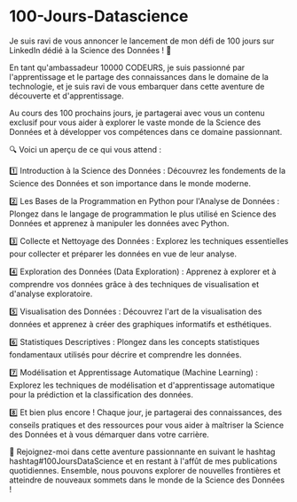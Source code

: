 # 100-Jours-Datascience

Je suis ravi de vous annoncer le lancement de mon défi de 100 jours sur LinkedIn dédié à la Science des Données ! 🎉

En tant qu'ambassadeur 10000 CODEURS, je suis passionné par l'apprentissage et le partage des connaissances dans le domaine de la technologie, et je suis ravi de vous embarquer dans cette aventure de découverte et d'apprentissage.

Au cours des 100 prochains jours, je partagerai avec vous un contenu exclusif pour vous aider à explorer le vaste monde de la Science des Données et à développer vos compétences dans ce domaine passionnant.

🔍 Voici un aperçu de ce qui vous attend :

1️⃣ Introduction à la Science des Données : Découvrez les fondements de la Science des Données et son importance dans le monde moderne.

2️⃣ Les Bases de la Programmation en Python pour l'Analyse de Données : Plongez dans le langage de programmation le plus utilisé en Science des Données et apprenez à manipuler les données avec Python.

3️⃣ Collecte et Nettoyage des Données : Explorez les techniques essentielles pour collecter et préparer les données en vue de leur analyse.

4️⃣ Exploration des Données (Data Exploration) : Apprenez à explorer et à comprendre vos données grâce à des techniques de visualisation et d'analyse exploratoire.

5️⃣ Visualisation des Données : Découvrez l'art de la visualisation des données et apprenez à créer des graphiques informatifs et esthétiques.

6️⃣ Statistiques Descriptives : Plongez dans les concepts statistiques fondamentaux utilisés pour décrire et comprendre les données.

7️⃣ Modélisation et Apprentissage Automatique (Machine Learning) : Explorez les techniques de modélisation et d'apprentissage automatique pour la prédiction et la classification des données.

8️⃣ Et bien plus encore ! Chaque jour, je partagerai des connaissances, des conseils pratiques et des ressources pour vous aider à maîtriser la Science des Données et à vous démarquer dans votre carrière.

📌 Rejoignez-moi dans cette aventure passionnante en suivant le hashtag hashtag#100JoursDataScience et en restant à l'affût de mes publications quotidiennes. Ensemble, nous pouvons explorer de nouvelles frontières et atteindre de nouveaux sommets dans le monde de la Science des Données !
